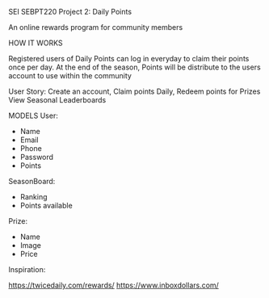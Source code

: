 SEI SEBPT220 Project 2: Daily Points

An online rewards program for community members

HOW IT WORKS

Registered users of Daily Points can log in everyday to claim their points once per day. At the end of the season, Points will be distribute to the users account to use within the community

User Story:
Create an account,
Claim points Daily,
Redeem points for Prizes
View Seasonal Leaderboards

MODELS
User:

- Name
- Email
- Phone
- Password
- Points

SeasonBoard:

- Ranking
- Points available

Prize:

- Name
- Image
- Price

Inspiration:

https://twicedaily.com/rewards/
https://www.inboxdollars.com/
